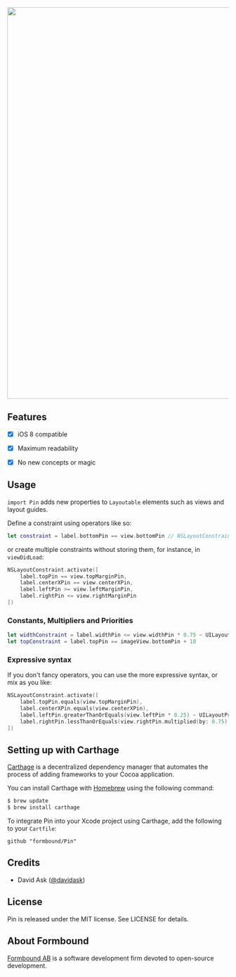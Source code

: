 <img src="https://s14.postimg.org/3t6ko4ik1/pin_header.png" width="890" />


## Features

- [x] iOS 8 compatible
- [x] Maximum readability
- [x] No new concepts or magic


## Usage

`import Pin` adds new properties to `Layoutable` elements such as views and layout guides.

Define a constraint using operators like so:

```swift
let constraint = label.bottomPin == view.bottomPin // NSLayoutConstraint
```

or create multiple constraints without storing them, for instance, in `viewDidLoad`:

```swift
NSLayoutConstraint.activate([
    label.topPin == view.topMarginPin,
    label.centerXPin == view.centerXPin,
    label.leftPin >= view.leftMarginPin,
    label.rightPin <= view.rightMarginPin
])
```

### Constants, Multipliers and Priorities

```swift
let widthConstraint = label.widthPin <= view.widthPin * 0.75 ~ UILayoutPriorityDefaultHigh
let topConstraint = label.topPin == imageView.bottomPin + 10
```

### Expressive syntax

If you don't fancy operators, you can use the more expressive syntax, or mix as you like:

```swift
NSLayoutConstraint.activate([
    label.topPin.equals(view.topMarginPin),
    label.centerXPin.equals(view.centerXPin),
    label.leftPin.greaterThanOrEquals(view.leftPin * 0.25) ~ UILayoutPriorityDefaultHigh,
    label.rightPin.lessThanOrEquals(view.rightPin.multiplied(by: 0.75).offset(by: 10)).prioritized(at: UILayoutPriorityDefaultHigh)
])
```

## Setting up with Carthage

[Carthage](https://github.com/Carthage/Carthage) is a decentralized dependency manager that automates the process of adding frameworks to your Cocoa application.

You can install Carthage with [Homebrew](http://brew.sh/) using the following command:

```bash
$ brew update
$ brew install carthage
```

To integrate Pin into your Xcode project using Carthage, add the following to your `Cartfile`:

```
github "formbound/Pin"
```

## Credits

- David Ask ([@davidask](https://github.com/davidask))

## License

Pin is released under the MIT license. See LICENSE for details.

## About Formbound

[Formbound AB](https://github.com/formbound) is a software development firm devoted to open-source development.
